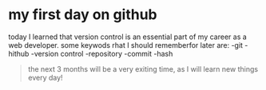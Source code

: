 # my first day on github
today I learned that version control is an essential part of my career as a web developer.
some keywods rhat I should rememberfor later are:
-git
-hithub
-version control
-repository
-commit
-hash

> the next 3 months will be a very exiting time, as I will learn new things every day!
